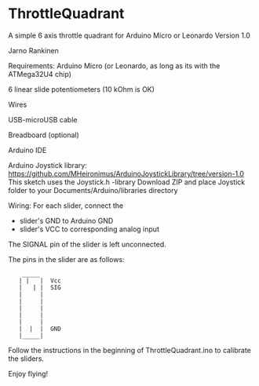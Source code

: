 # ThrottleQuadrant
A simple 6 axis throttle quadrant for Arduino Micro or Leonardo
Version 1.0

Jarno Rankinen

Requirements:
  Arduino Micro (or Leonardo, as long as its with the ATMega32U4 chip)
  
  6 linear slide potentiometers (10 kOhm is OK)
  
  Wires
  
  USB-microUSB cable
  
  Breadboard (optional)

  Arduino IDE

  Arduino Joystick library: https://github.com/MHeironimus/ArduinoJoystickLibrary/tree/version-1.0
    This sketch uses the Joystick.h -library
    Download ZIP and place Joystick folder to your Documents/Arduino/libraries directory

Wiring:
  For each slider, connect the 
  - slider's GND to Arduino GND
  - slider's VCC to corresponding analog input
  
  The SIGNAL pin of the slider is left unconnected.
  
  The pins in the slider are as follows:
  
        _____
       | |   |  Vcc
       |   | |  SIG
       |     |
       |     |
       |     |
       |     |
       |     |
       |  |  |  GND
       |_____|
       
Follow the instructions in the beginning of ThrottleQuadrant.ino to calibrate the sliders.

Enjoy flying!
